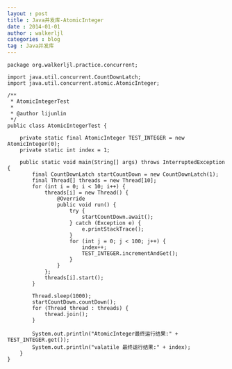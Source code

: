 ```yaml
---
layout : post
title : Java并发库-AtomicInteger
date : 2014-01-01
author : walkerljl
categories : blog
tag : Java并发库
---
```


    package org.walkerljl.practice.concurrent;
    
    import java.util.concurrent.CountDownLatch;
    import java.util.concurrent.atomic.AtomicInteger;
    
    /**
     * AtomicIntegerTest
     *
     * @author lijunlin
     */
    public class AtomicIntegerTest {
    
        private static final AtomicInteger TEST_INTEGER = new AtomicInteger(0);
        private static int index = 1;
    
        public static void main(String[] args) throws InterruptedException {
            final CountDownLatch startCountDown = new CountDownLatch(1);
            final Thread[] threads = new Thread[10];
            for (int i = 0; i < 10; i++) {
                threads[i] = new Thread() {
                    @Override
                    public void run() {
                        try {
                            startCountDown.await();
                        } catch (Exception e) {
                            e.printStackTrace();
                        }
                        for (int j = 0; j < 100; j++) {
                            index++;
                            TEST_INTEGER.incrementAndGet();
                        }
                    }
                };
                threads[i].start();
            }
    
            Thread.sleep(1000);
            startCountDown.countDown();
            for (Thread thread : threads) {
                thread.join();
            }
    
            System.out.println("AtomicInteger最终运行结果:" + TEST_INTEGER.get());
            System.out.println("valatile 最终运行结果:" + index);
        }
    }
